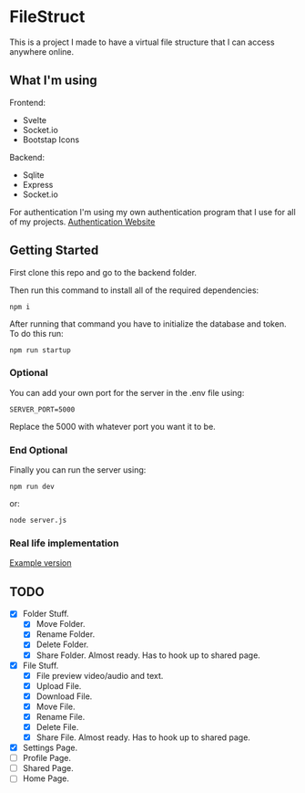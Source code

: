 # FileStruct

This is a project I made to have a virtual file structure that I can access anywhere online.

## What I'm using

Frontend:

- Svelte
- Socket.io
- Bootstap Icons

Backend:

- Sqlite
- Express
- Socket.io

For authentication I'm using my own authentication program that I use for all of my projects.
[Authentication Website](https://auth.gruzservices.com)

## Getting Started

First clone this repo and go to the backend folder.

Then run this command to install all of the required dependencies:

```
npm i
```

After running that command you have to initialize the database and token. To do this run:

```
npm run startup
```

### Optional

You can add your own port for the server in the .env file using:

```
SERVER_PORT=5000
```

Replace the 5000 with whatever port you want it to be.

### End Optional

Finally you can run the server using:

```
npm run dev
```

or:

```
node server.js
```

### Real life implementation

[Example version](https://files.gruzservices.com)

## TODO

- [x] Folder Stuff.
  - [x] Move Folder.
  - [x] Rename Folder.
  - [x] Delete Folder.
  - [x] Share Folder. Almost ready. Has to hook up to shared page.
- [x] File Stuff.
  - [x] File preview video/audio and text.
  - [x] Upload File.
  - [x] Download File.
  - [x] Move File.
  - [x] Rename File.
  - [x] Delete File.
  - [x] Share File. Almost ready. Has to hook up to shared page.
- [x] Settings Page.
- [ ] Profile Page.
- [ ] Shared Page.
- [ ] Home Page.
